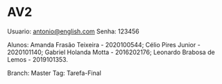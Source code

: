 # AV2
Usuario: antonio@english.com
Senha: 123456

Alunos: Amanda Frasão Teixeira - 2020100544;
        Célio Pires Junior - 2020101140;
        Gabriel Holanda Motta - 2016202176;
        Leonardo Brabosa de Lemos - 2019101353.

Branch: Master
Tag: Tarefa-Final
